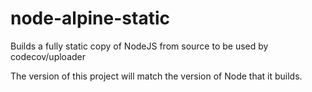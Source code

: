 # node-alpine-static
Builds a fully static copy of NodeJS from source to be used by codecov/uploader

The version of this project will match the version of Node that it builds.

